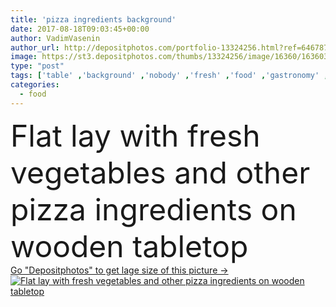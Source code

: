 ```yaml
---
title: 'pizza ingredients background'
date: 2017-08-18T09:03:45+00:00
author: VadimVasenin
author_url: http://depositphotos.com/portfolio-13324256.html?ref=64678756
image: https://st3.depositphotos.com/thumbs/13324256/image/16360/163603036/api_thumb_450.jpg?forcejpeg=true
type: "post"
tags: ['table' ,'background' ,'nobody' ,'fresh' ,'food' ,'gastronomy' ,'wooden' ,'cuisine' ,'tasty' ,'delicious' ,'appetizing' ,'homemade' ,'meal' ,'eating' ,'herbs' ,'nutrition' ,'cookery' ,'vegetables' ,'culinary' ,'unhealthy' ,'italian' ,'surface' ,'ingredients' ,'bakery' ,'appetite' ,'Variety' ,'various' ,'onion' ,'mushrooms' ,'bake' ,'pizza' ,'tabletop' ,'arugula' ,'Italian cuisine' ,'copy space' ,'junk food' ,'top view' ,'wooden board' ,'cherry tomatoes' ,'chili peppers' ,'from above' ,'food styling' ,'basil leaves' ,'food composition' ]
categories: 
  - food
---
```

<div aling="center">
            <font size="60"> Flat lay with fresh vegetables and other pizza ingredients on wooden tabletop</font>   
</div>
<div>
    <a href='https://depositphotos.com/163603036/stock-photo-pizza-ingredients-background.html?ref=64678756' target=_blank > Go "Depositphotos" to get lage size of this picture ->
        <img href='https://depositphotos.com/163603036/stock-photo-pizza-ingredients-background.html?ref=64678756' src='https://st3.depositphotos.com/13324256/16360/i/950/depositphotos_163603036-stock-photo-pizza-ingredients-background.jpg?forcejpeg=true' alt='Flat lay with fresh vegetables and other pizza ingredients on wooden tabletop' >
    </a>
</div>
